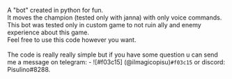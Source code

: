 A "bot" created in python for fun. <br />
It moves the champion (tested only with janna) with only voice commands. <br />
This bot was tested only in custom game to not ruin ally and enemy experience about this game. <br />
Feel free to use this code however you want.<br /><br />
The code is really really simple but if you have some question u can send me a message on telegram: - ![#f03c15] (@ilmagicopisu)`#f03c15` or discord: Pisulino#8288.
